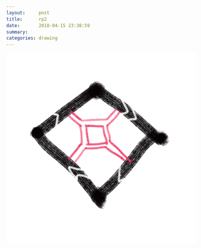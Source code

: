 ```yaml
---
layout:     post
title:      rp2
date:       2018-04-15 23:38:59
summary:    
categories: drawing
---
```

![rp2](/images/diary/rp2.png "Duh, so many confusions.")
